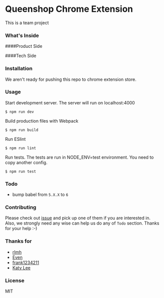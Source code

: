 # Queenshop Chrome Extension

This is a team project

### What's Inside
####Product Side

####Tech Side

### Installation
We aren't ready for pushing this repo to chrome extension store.

### Usage
Start development server. The server will run on localhost:4000
```
$ npm run dev
```

Build production files with Webpack
```
$ npm run build
```

Run ESlint
```
$ npm run lint
```

Run tests. The tests are run in NODE_ENV=test environment. You need to copy another config.
```
$ npm run test
```


### Todo
- bump babel from `5.X.X` to `6`

### Contributing
Please check out [issue](https://github.com/hola2soa/chrome-extension/issues) and pick up one of them if you are interested in.
Also, we strongly need any wise can help us do any of `Todo` section.
Thanks for your help :-)

### Thanks for
- [rlmh](https://github.com/rlmh)
- [Even](https://github.com/hiEven)
- [frank1234211](https://github.com/frank1234211)
- [Katy Lee](https://github.com/katyprogrammer)

### License
MIT
